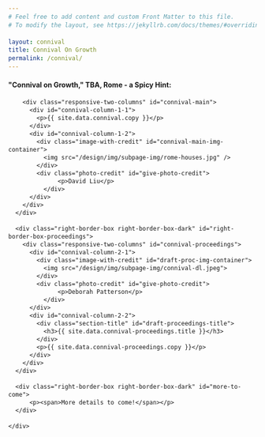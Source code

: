```yaml
---
# Feel free to add content and custom Front Matter to this file.
# To modify the layout, see https://jekyllrb.com/docs/themes/#overriding-theme-defaults

layout: connival
title: Connival On Growth
permalink: /connival/
---
```


<head>
    <meta charset="UTF-8" />
    <meta name="viewport" content="width=device-width">
    <link rel="stylesheet" type="text/css" href="../css/readmore-styles.css" />
    
</head>

<body id="connival-body">
  <div id="wrapper">
    <div class="info-block" id="connival-block">
      <div class="right-border-box right-border-box-dark" id="right-border-box-connival">
        <h4>"Connival on Growth," TBA, Rome - a Spicy Hint:</h4>

        <div class="responsive-two-columns" id="connival-main">
          <div id="connival-column-1-1">
            <p>{{ site.data.connival.copy }}</p>
          </div>
          <div id="connival-column-1-2">
            <div class="image-with-credit" id="connival-main-img-container">
              <img src="/design/img/subpage-img/rome-houses.jpg" />
            </div>
            <div class="photo-credit" id="give-photo-credit">
                  <p>David Liu</p>
              </div>
          </div>
        </div>
      </div>

      <div class="right-border-box right-border-box-dark" id="right-border-box-proceedings">
        <div class="responsive-two-columns" id="connival-proceedings">
          <div id="connival-column-2-1">
            <div class="image-with-credit" id="draft-proc-img-container">
              <img src="/design/img/subpage-img/connival-dl.jpeg">
            </div>
            <div class="photo-credit" id="give-photo-credit">
                  <p>Deborah Patterson</p>
              </div>
          </div>
          <div id="connival-column-2-2">
            <div class="section-title" id="draft-proceedings-title">
              <h3>{{ site.data.connival-proceedings.title }}</h3>
            </div>
            <p>{{ site.data.connival-proceedings.copy }}</p>
          </div>
        </div>
      </div>

      <div class="right-border-box right-border-box-dark" id="more-to-come">
          <p><span>More details to come!</span></p>
      </div>

    </div>
  </div>
</body>
